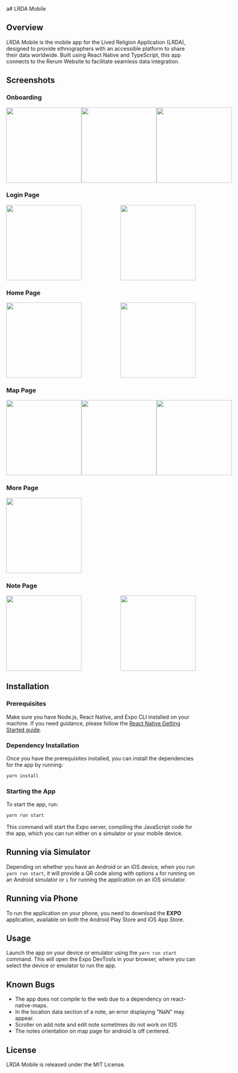 a# LRDA Mobile

## Overview
LRDA Mobile is the mobile app for the Lived Religion Application (LRDA), designed to provide ethnographers with an accessible platform to share their data worldwide. Built using React Native and TypeScript, this app connects to the Rerum Website to facilitate seamless data integration.

## Screenshots

### Onboarding
<div style="display: flex; justify-content: space-between;">
  <img src="./assets/demo_photos/IMG_9517.PNG" width="200">
  <img src="./assets/demo_photos/IMG_9518.PNG" width="200">
  <img src="./assets/demo_photos/IMG_9519.PNG" width="200">
</div>


### Login Page
<div style="display: flex; justify-content: space-between;">
  <img src="./assets/demo_photos/IMG_9520.PNG" width="200">
  <img src="./assets/demo_photos/IMG_9522.PNG" width="200">
</div>


### Home Page
<div style="display: flex; justify-content: space-between;">
  <img src="./assets/demo_photos/IMG_9523.PNG" width="200">
  <img src="./assets/demo_photos/IMG_9524.PNG" width="200">
</div>


### Map Page
<div style="display: flex; justify-content: space-between;">
  <img src="./assets/demo_photos/IMG_9525.PNG" width="200">
  <img src="./assets/demo_photos/IMG_9531.png" width="200">
  <img src="./assets/demo_photos/IMG_9533.PNG" width="200">

</div>

### More Page
<div style="display: flex; justify-content: space-between;">
  <img src="./assets/demo_photos/IMG_9528.PNG" width="200">
</div>

### Note Page
<div style="display: flex; justify-content: space-between;">
  <img src="./assets/demo_photos/IMG_9529.PNG" width="200">
  <img src="./assets/demo_photos/IMG_9530.PNG" width="200">
</div>


## Installation

### Prerequisites
Make sure you have Node.js, React Native, and Expo CLI installed on your machine. If you need guidance, please follow the [React Native Getting Started guide](https://reactnative.dev/docs/getting-started).

### Dependency Installation
Once you have the prerequisites installed, you can install the dependencies for the app by running:

```bash
yarn install
```

### Starting the App
To start the app, run:

```bash
yarn run start 
```

This command will start the Expo server, compiling the JavaScript code for the app, which you can run either on a simulator or your mobile device.

## Running via Simulator
Depending on whether you have an Android or an iOS device, when you run `yarn run start`, it will provide a QR code along with options `a` for running on an Android simulator or `i` for running the application on an iOS simulator.

## Running via Phone
To run the application on your phone, you need to download the **EXPO** application, available on both the Android Play Store and iOS App Store.

## Usage
Launch the app on your device or emulator using the `yarn run start` command. This will open the Expo DevTools in your browser, where you can select the device or emulator to run the app.

## Known Bugs
- The app does not compile to the web due to a dependency on react-native-maps.
- In the location data section of a note, an error displaying "NaN" may appear.
- Scroller on add note and edit note sometimes do not work on IOS
- The notes orientation on map page for android is off centered.

## License
LRDA Mobile is released under the MIT License.
